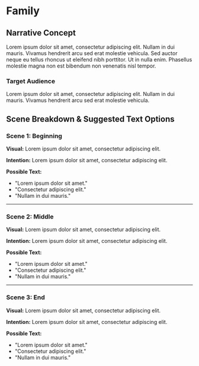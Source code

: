 # Family

## Narrative Concept

Lorem ipsum dolor sit amet, consectetur adipiscing elit. Nullam in dui mauris. Vivamus hendrerit arcu sed erat molestie vehicula. Sed auctor neque eu tellus rhoncus ut eleifend nibh porttitor. Ut in nulla enim. Phasellus molestie magna non est bibendum non venenatis nisl tempor.

### Target Audience

Lorem ipsum dolor sit amet, consectetur adipiscing elit. Nullam in dui mauris. Vivamus hendrerit arcu sed erat molestie vehicula.

## Scene Breakdown & Suggested Text Options

### Scene 1: Beginning

**Visual:** Lorem ipsum dolor sit amet, consectetur adipiscing elit.

**Intention:** Lorem ipsum dolor sit amet, consectetur adipiscing elit.

**Possible Text:**

- "Lorem ipsum dolor sit amet."
- "Consectetur adipiscing elit."
- "Nullam in dui mauris."

---

### Scene 2: Middle

**Visual:** Lorem ipsum dolor sit amet, consectetur adipiscing elit.

**Intention:** Lorem ipsum dolor sit amet, consectetur adipiscing elit.

**Possible Text:**

- "Lorem ipsum dolor sit amet."
- "Consectetur adipiscing elit."
- "Nullam in dui mauris."

---

### Scene 3: End

**Visual:** Lorem ipsum dolor sit amet, consectetur adipiscing elit.

**Intention:** Lorem ipsum dolor sit amet, consectetur adipiscing elit.

**Possible Text:**

- "Lorem ipsum dolor sit amet."
- "Consectetur adipiscing elit."
- "Nullam in dui mauris."
